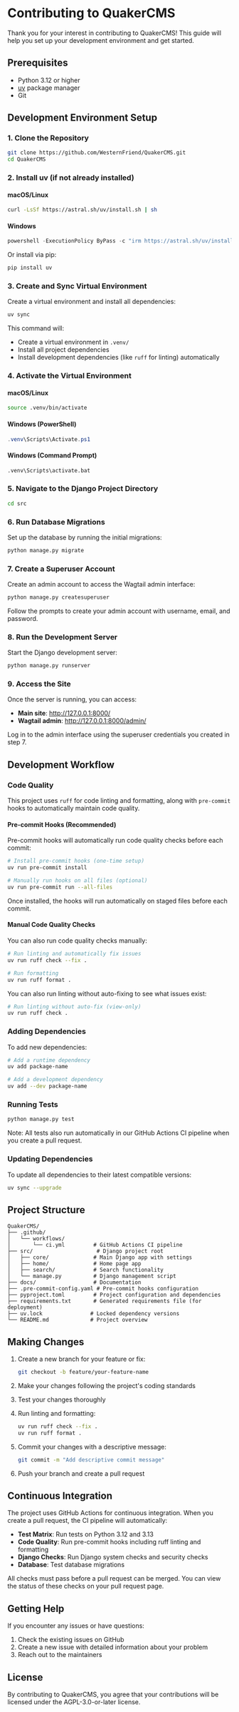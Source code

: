 # Contributing to QuakerCMS

Thank you for your interest in contributing to QuakerCMS! This guide will help you set up your development environment and get started.

## Prerequisites

- Python 3.12 or higher
- [uv](https://docs.astral.sh/uv/) package manager
- Git

## Development Environment Setup

### 1. Clone the Repository

```bash
git clone https://github.com/WesternFriend/QuakerCMS.git
cd QuakerCMS
```

### 2. Install uv (if not already installed)

#### macOS/Linux
```bash
curl -LsSf https://astral.sh/uv/install.sh | sh
```

#### Windows
```powershell
powershell -ExecutionPolicy ByPass -c "irm https://astral.sh/uv/install.ps1 | iex"
```

Or install via pip:
```bash
pip install uv
```

### 3. Create and Sync Virtual Environment

Create a virtual environment and install all dependencies:

```bash
uv sync
```

This command will:
- Create a virtual environment in `.venv/`
- Install all project dependencies
- Install development dependencies (like `ruff` for linting) automatically

### 4. Activate the Virtual Environment

#### macOS/Linux
```bash
source .venv/bin/activate
```

#### Windows (PowerShell)
```powershell
.venv\Scripts\Activate.ps1
```

#### Windows (Command Prompt)
```cmd
.venv\Scripts\activate.bat
```

### 5. Navigate to the Django Project Directory

```bash
cd src
```

### 6. Run Database Migrations

Set up the database by running the initial migrations:

```bash
python manage.py migrate
```

### 7. Create a Superuser Account

Create an admin account to access the Wagtail admin interface:

```bash
python manage.py createsuperuser
```

Follow the prompts to create your admin account with username, email, and password.

### 8. Run the Development Server

Start the Django development server:

```bash
python manage.py runserver
```

### 9. Access the Site

Once the server is running, you can access:

- **Main site**: http://127.0.0.1:8000/
- **Wagtail admin**: http://127.0.0.1:8000/admin/

Log in to the admin interface using the superuser credentials you created in step 7.

## Development Workflow

### Code Quality

This project uses `ruff` for code linting and formatting, along with `pre-commit` hooks to automatically maintain code quality.

#### Pre-commit Hooks (Recommended)

Pre-commit hooks will automatically run code quality checks before each commit:

```bash
# Install pre-commit hooks (one-time setup)
uv run pre-commit install

# Manually run hooks on all files (optional)
uv run pre-commit run --all-files
```

Once installed, the hooks will run automatically on staged files before each commit.

#### Manual Code Quality Checks

You can also run code quality checks manually:

```bash
# Run linting and automatically fix issues
uv run ruff check --fix .

# Run formatting
uv run ruff format .
```

You can also run linting without auto-fixing to see what issues exist:

```bash
# Run linting without auto-fix (view-only)
uv run ruff check .
```

### Adding Dependencies

To add new dependencies:

```bash
# Add a runtime dependency
uv add package-name

# Add a development dependency
uv add --dev package-name
```

### Running Tests

```bash
python manage.py test
```

Note: All tests also run automatically in our GitHub Actions CI pipeline when you create a pull request.

### Updating Dependencies

To update all dependencies to their latest compatible versions:

```bash
uv sync --upgrade
```

## Project Structure

```
QuakerCMS/
├── .github/
│   └── workflows/
│       └── ci.yml         # GitHub Actions CI pipeline
├── src/                    # Django project root
│   ├── core/              # Main Django app with settings
│   ├── home/              # Home page app
│   ├── search/            # Search functionality
│   └── manage.py          # Django management script
├── docs/                  # Documentation
├── .pre-commit-config.yaml # Pre-commit hooks configuration
├── pyproject.toml         # Project configuration and dependencies
├── requirements.txt       # Generated requirements file (for deployment)
├── uv.lock               # Locked dependency versions
└── README.md             # Project overview
```

## Making Changes

1. Create a new branch for your feature or fix:
   ```bash
   git checkout -b feature/your-feature-name
   ```

2. Make your changes following the project's coding standards

3. Test your changes thoroughly

4. Run linting and formatting:
   ```bash
   uv run ruff check --fix .
   uv run ruff format .
   ```

5. Commit your changes with a descriptive message:
   ```bash
   git commit -m "Add descriptive commit message"
   ```

6. Push your branch and create a pull request

## Continuous Integration

The project uses GitHub Actions for continuous integration. When you create a pull request, the CI pipeline will automatically:

- **Test Matrix**: Run tests on Python 3.12 and 3.13
- **Code Quality**: Run pre-commit hooks including ruff linting and formatting
- **Django Checks**: Run Django system checks and security checks
- **Database**: Test database migrations

All checks must pass before a pull request can be merged. You can view the status of these checks on your pull request page.

## Getting Help

If you encounter any issues or have questions:

1. Check the existing issues on GitHub
2. Create a new issue with detailed information about your problem
3. Reach out to the maintainers

## License

By contributing to QuakerCMS, you agree that your contributions will be licensed under the AGPL-3.0-or-later license.
